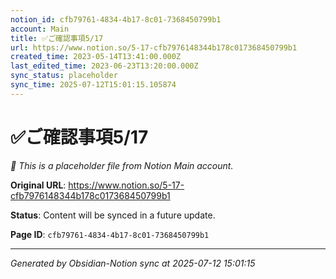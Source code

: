 ```yaml
---
notion_id: cfb79761-4834-4b17-8c01-7368450799b1
account: Main
title: ✅ご確認事項5/17
url: https://www.notion.so/5-17-cfb7976148344b178c017368450799b1
created_time: 2023-05-14T13:41:00.000Z
last_edited_time: 2023-06-23T13:20:00.000Z
sync_status: placeholder
sync_time: 2025-07-12T15:01:15.105874
---
```


# ✅ご確認事項5/17

*🔄 This is a placeholder file from Notion Main account.*

**Original URL**: https://www.notion.so/5-17-cfb7976148344b178c017368450799b1

**Status**: Content will be synced in a future update.

**Page ID**: `cfb79761-4834-4b17-8c01-7368450799b1`

---

*Generated by Obsidian-Notion sync at 2025-07-12 15:01:15*
